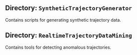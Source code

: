## Directory: `SyntheticTrajectoryGenerator`

Contains scripts for generating synthetic trajectory data.

## Directory: `RealtimeTrajectoryDataMining`

Contains tools for detecting anomalous trajectories.
